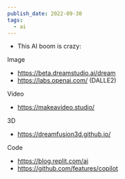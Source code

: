 ```yaml
---
publish_date: 2022-09-30
tags:
  - ai
---
```

- This AI boom is crazy:

Image
 - https://beta.dreamstudio.ai/dream
 - https://labs.openai.com/ (DALLE2) 


Video
- https://makeavideo.studio/


3D
- https://dreamfusion3d.github.io/


Code
 - https://blog.replit.com/ai
 - https://github.com/features/copilot

